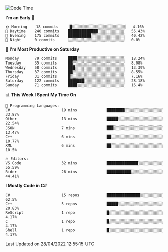 <!--START_SECTION:waka-->
![Code Time](http://img.shields.io/badge/Code%20Time-772%20hrs%2046%20mins-blue)

**I'm an Early 🐤** 

```text
🌞 Morning    18 commits     █░░░░░░░░░░░░░░░░░░░░░░░░   4.16% 
🌆 Daytime    240 commits    █████████████░░░░░░░░░░░░   55.43% 
🌃 Evening    175 commits    ██████████░░░░░░░░░░░░░░░   40.42% 
🌙 Night      0 commits      ░░░░░░░░░░░░░░░░░░░░░░░░░   0.0%

```
📅 **I'm Most Productive on Saturday** 

```text
Monday       79 commits     ████░░░░░░░░░░░░░░░░░░░░░   18.24% 
Tuesday      35 commits     ██░░░░░░░░░░░░░░░░░░░░░░░   8.08% 
Wednesday    58 commits     ███░░░░░░░░░░░░░░░░░░░░░░   13.39% 
Thursday     37 commits     ██░░░░░░░░░░░░░░░░░░░░░░░   8.55% 
Friday       31 commits     █░░░░░░░░░░░░░░░░░░░░░░░░   7.16% 
Saturday     122 commits    ███████░░░░░░░░░░░░░░░░░░   28.18% 
Sunday       71 commits     ████░░░░░░░░░░░░░░░░░░░░░   16.4%

```


📊 **This Week I Spent My Time On** 

```text
💬 Programming Languages: 
C#                       19 mins             ████████░░░░░░░░░░░░░░░░░   33.87% 
Other                    13 mins             █████░░░░░░░░░░░░░░░░░░░░   22.54% 
JSON                     7 mins              ███░░░░░░░░░░░░░░░░░░░░░░   13.47% 
C++                      6 mins              ██░░░░░░░░░░░░░░░░░░░░░░░   10.77% 
XML                      6 mins              ██░░░░░░░░░░░░░░░░░░░░░░░   10.5%

🔥 Editors: 
VS Code                  32 mins             ██████████████░░░░░░░░░░░   55.59% 
Rider                    26 mins             ███████████░░░░░░░░░░░░░░   44.41%

```

**I Mostly Code in C#** 

```text
C#                       15 repos            ███████████████░░░░░░░░░░   62.5% 
C++                      5 repos             █████░░░░░░░░░░░░░░░░░░░░   20.83% 
ReScript                 1 repo              █░░░░░░░░░░░░░░░░░░░░░░░░   4.17% 
C                        1 repo              █░░░░░░░░░░░░░░░░░░░░░░░░   4.17% 
Shell                    1 repo              █░░░░░░░░░░░░░░░░░░░░░░░░   4.17%

```



 Last Updated on 28/04/2022 12:55:15 UTC
<!--END_SECTION:waka-->
